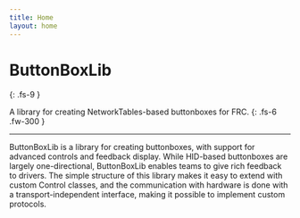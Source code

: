 ```yaml
---
title: Home
layout: home
---
```


# ButtonBoxLib
{: .fs-9 }

A library for creating NetworkTables-based buttonboxes for FRC.
{: .fs-6 .fw-300 }

---

ButtonBoxLib is a library for creating buttonboxes, with support for advanced controls and feedback display. While HID-based buttonboxes are largely one-directional, ButtonBoxLib enables teams to give rich feedback to drivers. The simple structure of this library makes it easy to extend with custom Control classes, and the communication with hardware is done with a transport-independent interface, making it possible to implement custom protocols.
